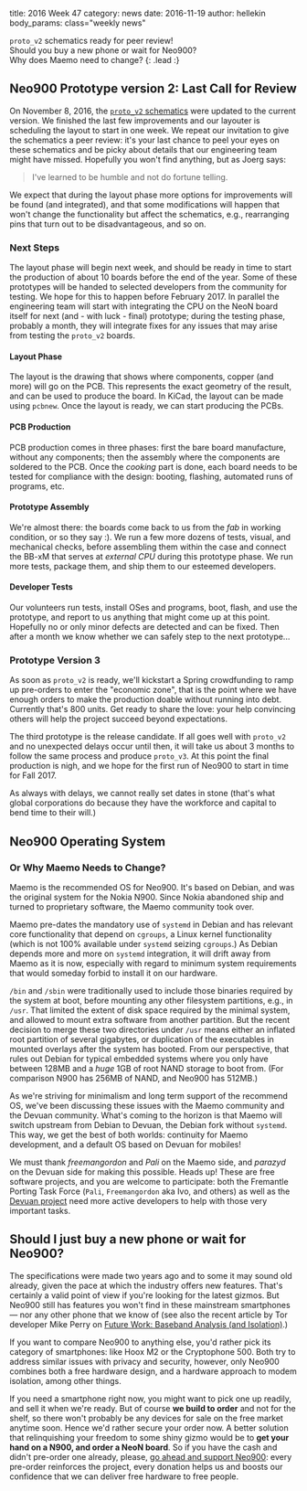title:    2016 Week 47
category: news
date:     2016-11-19
author:   hellekin
body_params: class="weekly news"

`proto_v2` schematics ready for peer review!  
Should you buy a new phone or wait for Neo900?  
Why does Maemo need to change?
{: .lead :}

## Neo900 Prototype version 2: Last Call for Review

On November 8, 2016, the [`proto_v2`
schematics](/stuff/kicad/proto_v2/2016-11-08/Neo900__proto_v2.pdf)
were updated to the current version.  We finished the last few
improvements and our layouter is scheduling the layout to start in one
week.  We repeat our invitation to give the schematics a peer review:
it's your last chance to peel your eyes on these schematics and be
picky about details that our engineering team might have missed.
Hopefully you won't find anything, but as Joerg says:

> I've learned to be humble and not do fortune telling.

We expect that during the layout phase more options for improvements
will be found (and integrated), and that some modifications will
happen that won't change the functionality but affect the schematics,
e.g., rearranging pins that turn out to be disadvantageous, and so on.

### Next Steps

The layout phase will begin next week, and should be ready in time to
start the production of about 10 boards before the end of the year.
Some of these prototypes will be handed to selected developers from
the community for testing.  We hope for this to happen before February
2017.  In parallel the engineering team will start with integrating
the CPU on the NeoN board itself for next (and - with luck - final)
prototype; during the testing phase, probably a month, they will
integrate fixes for any issues that may arise from testing the
`proto_v2` boards.

#### Layout Phase

The layout is the drawing that shows where components, copper (and
more) will go on the PCB.  This represents the exact geometry of the
result, and can be used to produce the board.  In KiCad, the layout
can be made using `pcbnew`.  Once the layout is ready, we can start
producing the PCBs.

#### PCB Production

PCB production comes in three phases: first the bare board
manufacture, without any components; then the assembly where the
components are soldered to the PCB.  Once the _cooking_ part is done,
each board needs to be tested for compliance with the design: booting,
flashing, automated runs of programs, etc.

#### Prototype Assembly

We're almost there: the boards come back to us from the _fab_ in
working condition, or so they say :).  We run a few more dozens of
tests, visual, and mechanical checks, before assembling them within
the case and connect the BB-xM that serves at _external CPU_ during
this prototype phase.  We run more tests, package them, and ship them
to our esteemed developers.

#### Developer Tests

Our volunteers run tests, install OSes and programs, boot, flash, and
use the prototype, and report to us anything that might come up at
this point.  Hopefully no or only minor defects are detected and can
be fixed.  Then after a month we know whether we can safely step to
the next prototype...

### Prototype Version 3

As soon as `proto_v2` is ready, we'll kickstart a Spring crowdfunding
to ramp up pre-orders to enter the "economic zone", that is the point
where we have enough orders to make the production doable without
running into debt.  Currently that's 800 units.  Get ready to share
the love: your help convincing others will help the project succeed
beyond expectations.

The third prototype is the release candidate.  If all goes well with
`proto_v2` and no unexpected delays occur until then, it will take us
about 3 months to follow the same process and produce `proto_v3`.  At
this point the final production is nigh, and we hope for the first run
of Neo900 to start in time for Fall 2017.

As always with delays, we cannot really set dates in stone (that's
what global corporations do because they have the workforce and
capital to bend time to their will.)

## Neo900 Operating System
### Or Why Maemo Needs to Change?

Maemo is the recommended OS for Neo900.  It's based on Debian, and was
the original system for the Nokia N900.  Since Nokia abandoned ship
and turned to proprietary software, the Maemo community took over.

Maemo pre-dates the mandatory use of `systemd` in Debian and has
relevant core functionality that depend on `cgroups`, a Linux kernel
functionality (which is not 100% available under `systemd` seizing
`cgroups`.)  As Debian depends more and more on `systemd` integration,
it will drift away from Maemo as it is now, especially with regard to
minimum system requirements that would someday forbid to install it on
our hardware.

`/bin` and `/sbin` were traditionally used to include those binaries
required by the system at boot, before mounting any other filesystem
partitions, e.g., in `/usr`.  That limited the extent of disk space
required by the minimal system, and allowed to mount extra software
from another partition.  But the recent decision to merge these two
directories under `/usr` means either an inflated root partition of
several gigabytes, or duplication of the executables in mounted
overlays after the system has booted.  From our perspective, that
rules out Debian for typical embedded systems where you only have
between 128MB and a _huge_ 1GB of root NAND storage to boot from.
(For comparison N900 has 256MB of NAND, and Neo900 has 512MB.)

As we're striving for minimalism and long term support of the
recommend OS, we've been discussing these issues with the Maemo
community and the Devuan community.  What's coming to the horizon is
that Maemo will switch upstream from Debian to Devuan, the Debian fork
without `systemd`.  This way, we get the best of both worlds:
continuity for Maemo development, and a default OS based on Devuan for
mobiles!

We must thank _freemangordon_ and _Pali_ on the Maemo side, and
_parazyd_ on the Devuan side for making this possible.  Heads up!
These are free software projects, and you are welcome to participate:
both the Fremantle Porting Task Force (`Pali`, `Freemangordon` aka
Ivo, and others) as well as the [Devuan project](https://devuan.org/)
need more active developers to help with those very important tasks.

## Should I just buy a new phone or wait for Neo900?

The specifications were made two years ago and to some it may sound
old already, given the pace at which the industry offers new features.
That's certainly a valid point of view if you're looking for the
latest gizmos.  But Neo900 still has features you won't find in these
mainstream smartphones &mdash; nor any other phone that we know of
(see also the recent article by Tor developer Mike Perry on [Future
Work: Baseband Analysis (and
Isolation)](https://blog.torproject.org/blog/mission-improbable-hardening-android-security-and-privacy).)

If you want to compare Neo900 to anything else, you'd rather pick its
category of smartphones: like Hoox M2 or the Cryptophone 500.  Both
try to address similar issues with privacy and security, however, only
Neo900 combines both a free hardware design, and a hardware approach
to modem isolation, among other things.

If you need a smartphone right now, you might want to pick one up
readily, and sell it when we're ready.  But of course **we build to
order** and not for the shelf, so there won't probably be any devices
for sale on the free market anytime soon.  Hence we'd rather secure
your order now.  A better solution that relinquishing your freedom to
some shiny gizmo would be to **get your hand on a N900, and order a
NeoN board**.  So if you have the cash and didn't pre-order one
already, please, [go ahead and support Neo900]: every pre-order
reinforces the project, every donation helps us and boosts our
confidence that we can deliver free hardware to free people.

[go ahead and support Neo900]: https://my.neo900.org/
